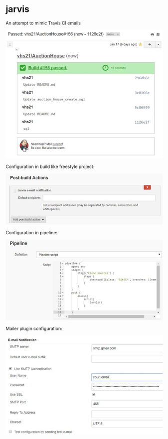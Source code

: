 # jarvis
An attempt to mimic Travis CI emails


![Jarvis email](/.github/images/jarvis.jpg)


Configuration in build like freestyle project:

![Freestyle job config](/.github/images/build.jpg)


Configuration in pipeline:

![Pipeline config](/.github/images/pipeline.jpg)

Mailer plugin configuration:

![Mailer config](/.github/images/mailer_config.jpg)
